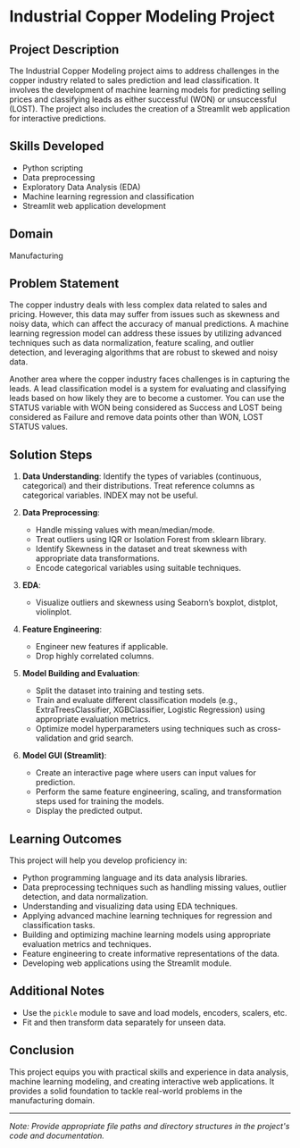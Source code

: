 # Industrial Copper Modeling Project

## Project Description

The Industrial Copper Modeling project aims to address challenges in the copper industry related to sales prediction and lead classification. It involves the development of machine learning models for predicting selling prices and classifying leads as either successful (WON) or unsuccessful (LOST). The project also includes the creation of a Streamlit web application for interactive predictions.

## Skills Developed

- Python scripting
- Data preprocessing
- Exploratory Data Analysis (EDA)
- Machine learning regression and classification
- Streamlit web application development

## Domain

Manufacturing

## Problem Statement

The copper industry deals with less complex data related to sales and pricing. However, this data may suffer from issues such as skewness and noisy data, which can affect the accuracy of manual predictions. A machine learning regression model can address these issues by utilizing advanced techniques such as data normalization, feature scaling, and outlier detection, and leveraging algorithms that are robust to skewed and noisy data.

Another area where the copper industry faces challenges is in capturing the leads. A lead classification model is a system for evaluating and classifying leads based on how likely they are to become a customer. You can use the STATUS variable with WON being considered as Success and LOST being considered as Failure and remove data points other than WON, LOST STATUS values.

## Solution Steps

1. **Data Understanding**: Identify the types of variables (continuous, categorical) and their distributions. Treat reference columns as categorical variables. INDEX may not be useful.

2. **Data Preprocessing**:
   - Handle missing values with mean/median/mode.
   - Treat outliers using IQR or Isolation Forest from sklearn library.
   - Identify Skewness in the dataset and treat skewness with appropriate data transformations.
   - Encode categorical variables using suitable techniques.

3. **EDA**:
   - Visualize outliers and skewness using Seaborn’s boxplot, distplot, violinplot.
   
4. **Feature Engineering**:
   - Engineer new features if applicable.
   - Drop highly correlated columns.

5. **Model Building and Evaluation**:
   - Split the dataset into training and testing sets.
   - Train and evaluate different classification models (e.g., ExtraTreesClassifier, XGBClassifier, Logistic Regression) using appropriate evaluation metrics.
   - Optimize model hyperparameters using techniques such as cross-validation and grid search.

6. **Model GUI (Streamlit)**:
   - Create an interactive page where users can input values for prediction.
   - Perform the same feature engineering, scaling, and transformation steps used for training the models.
   - Display the predicted output.

## Learning Outcomes

This project will help you develop proficiency in:

- Python programming language and its data analysis libraries.
- Data preprocessing techniques such as handling missing values, outlier detection, and data normalization.
- Understanding and visualizing data using EDA techniques.
- Applying advanced machine learning techniques for regression and classification tasks.
- Building and optimizing machine learning models using appropriate evaluation metrics and techniques.
- Feature engineering to create informative representations of the data.
- Developing web applications using the Streamlit module.

## Additional Notes

- Use the `pickle` module to save and load models, encoders, scalers, etc.
- Fit and then transform data separately for unseen data.

## Conclusion

This project equips you with practical skills and experience in data analysis, machine learning modeling, and creating interactive web applications. It provides a solid foundation to tackle real-world problems in the manufacturing domain.

---

*Note: Provide appropriate file paths and directory structures in the project's code and documentation.*
